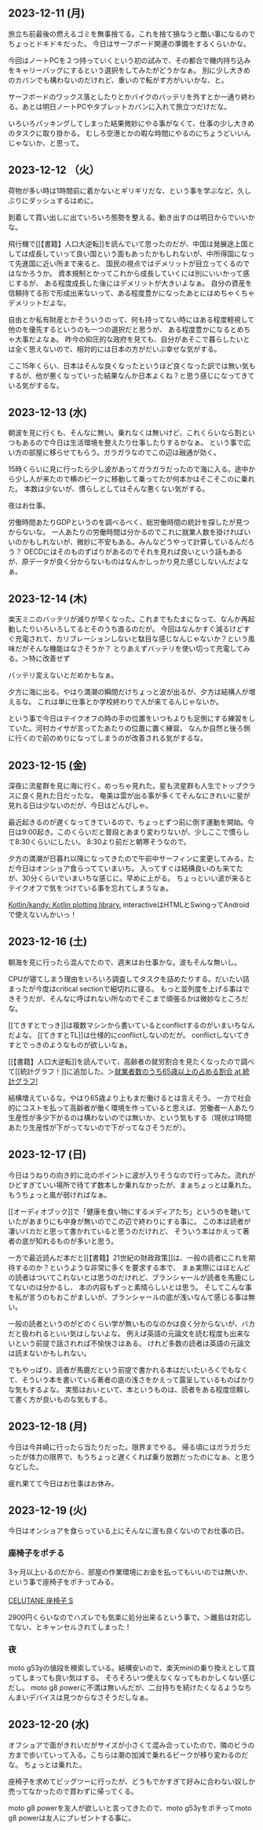 ## 2023-12-11 (月)

旅立ち前最後の燃えるゴミを無事捨てる。これを捨て損なうと酷い事になるのでちょっとドキドキだった。
今日はサーフボード関連の準備をするくらいかな。

今回はノートPCを２つ持っていくという初の試みで、その都合で機内持ち込みをキャリーバッグにするという選択をしてみたがどうかなぁ。
別に少し大きめのカバンでも構わないのだけれど、重いので転がす方がいいかな、と。

サーフボードのワックス落としたりとかバイクのバッテリを外すとか一通り終わる。あとは明日ノートPCやタブレットカバンに入れて旅立つだけだな。

いろいろパッキングしてしまった結果微妙にやる事がなくて、仕事の少し大きめのタスクに取り掛かる。
むしろ空港とかの暇な時間にやるのにちょうどいいんじゃないか、と思って。

## 2023-12-12 （火）

荷物が多い時は1時間前に着かないとギリギリだな、という事を学ぶなど。久しぶりにダッシュするはめに。

到着して買い出しに出ていろいろ態勢を整える。動き出すのは明日からでいいかな。

飛行機で[[【書籍】人口大逆転]]を読んでいて思ったのだが、中国は発展途上国としては成長していって良い国という面もあったかもしれないが、中所得国になって先進国に近い所まで来ると、
国民の視点ではデメリットが目立ってくるのではなかろうか。
資本規制とかってこれから成長していくには別にいいかって感じするが、
ある程度成長した後にはデメリットが大きいよなぁ。
自分の資産を信頼持てる形で形成出来ないって、ある程度豊かになったあとにはめちゃくちゃデメリットだよな。

自由とか私有財産とかそういうのって、何も持ってない時にはある程度軽視して他のを優先するというのも一つの選択だと思うが、
ある程度豊かになるとめちゃ大事だよなぁ。
昨今の抑圧的な政府を見ても、自分があそこで暮らしたいとは全く思えないので、相対的には日本の方がだいぶ幸せな気がする。

ここ15年くらい、日本はそんな良くなったというほど良くなった訳では無い気もするが、他が悪くなっていった結果なんか日本よくね？と思う感じになってきている気がするな。

## 2023-12-13 (水)

朝波を見に行くも、そんなに無い。乗れなくは無いけど、これくらいなら割といつもあるので今日は生活環境を整えたり仕事したりするかなぁ。
という事で広い方の部屋に移らせてもらう。ガラガラなのでこの辺は融通が効く。

15時くらいに見に行ったら少し波があってガラガラだったので海に入る。途中から少し人が来たので横のピークに移動して乗ってたが何本かはそこそこのに乗れた。
本数は少ないが、慣らしとしてはそんな悪くない気がする。

夜はお仕事。

労働時間あたりGDPというのを調べるべく、総労働時間の統計を探したが見つからないな。
一人あたりの労働時間は分かるのでこれに就業人数を掛ければいいのかもしれないが、微妙に不安もある。みんなどうやって計算しているんだろう？
OECDにはそのものずばりがあるのでそれを見れば良いという話もあるが、原データが良く分からないものはなんかしっかり見た感じしないんだよなぁ。

## 2023-12-14 (木)

楽天ミニのバッテリが減りが早くなった。これまでもたまになって、なんか再起動したりいろいろしてるとそのうち直るのだが。
今回はなんかすぐ減るけどすぐ充電されて、カリブレーションしないと駄目な感じなんじゃないか？という風味だがそんな機能はなさそうか？
とりあえずバッテリを使い切って充電してみる。＞特に改善せず

バッテリ変えないとだめかもなぁ。

夕方に海に出る。やはり満潮の瞬間だけちょっと波が出るが、夕方は結構人が増えるな。
これは単に仕事とか学校終わりで人が来てるんじゃないか。

という事で今日はテイクオフの時の手の位置をいつもよりも足側にする練習をしていた。河村カイサが言ってたあたりの位置に置く練習。
なんか自然と後ろ側に行くので前のめりになってしまうのが改善される気がするな。

## 2023-12-15 (金)

深夜に流星群を見に海に行く。めっちゃ見れた。星も流星群も人生でトップクラスに良く見れた日だったな。
奄美は雲が出る事が多くてそんなにきれいに星が見れる日は少ないのだが、今日はどんぴしゃ。

最近起きるのが遅くなってきているので、ちょっとずつ前に倒す運動を開始。今日は9:00起き。このくらいだと普段とあまり変わりないが、少しここで慣らして8:30くらいにしたい。
8:30より前だと朝寒そうなので。

夕方の満潮が日暮れ以降になってきたので午前中サーフィンに変更してみる。ただ今日はオンショア食らってていまいち。
入ってすぐは結構良いのも来てたが、30分くらいでいまいちな感じに。早めに上がる。
ちょっといい波が来るとテイクオフで気をつけている事を忘れてしまうなぁ。

[Kotlin/kandy: Kotlin plotting library.](https://github.com/Kotlin/kandy/tree/main) interactiveはHTMLとSwingってAndroidで使えないんかいっ！

## 2023-12-16 (土)

朝海を見に行ったら混んでたので、週末はお仕事かな。波もそんな無いし。

CPUが寝てしまう理由をいろいろ調査してタスクを詰めたりする。だいたい詰まったが今度はcritical sectionで細切れに寝る。
もっと並列度を上げる事はできそうだが、そんなに呼ばれない所なのでそこまで頑張るかは微妙なところだな。

[[てきすとでっき]]は複数マシンから書いているとconflictするのがいまいちなんだよな。
[[てきすとTL]]は仕様的にconflictしないのだが。
conflictしないてきすとでっきのようなものが欲しいなぁ。

[[【書籍】人口大逆転]]を読んでいて、高齢者の就労割合を見たくなったので調べて[[統計グラフ！]]に追加した。＞[就業者数のうち65歳以上の占める割合 at 統計グラフ!](https://karino2.github.io/TobinQJsonBackend/pages/labor_ratio.html)

結構増えているな。やはり65歳より上もまだ働けるとは言えそう。
一方で社会的にコストを払って高齢者が働く環境を作っていると思えば、労働者一人あたり生産性が多少下がるのは構わないのでは無いか、という気もする（現状は1時間あたり生産性が下がってないので下がってなさそうだが）。

## 2023-12-17 (日)

今日はうねりの向き的に北のポイントに波が入りそうなので行ってみた。流れがひどすぎていい場所で待てず数本しか乗れなかったが、まぁちょっとは乗れた。
もうちょっと風が弱ければなぁ。

[[オーディオブック]]で「健康を食い物にするメディアたち」というのを聴いていたがあまりにも中身が無いのでこの辺で終わりにする事に。
この本は読者が凄いバカだと思って書かれていると思うのだけれど、
そういう本はかえって著者の底が知れるものが多いと思う。

一方で最近読んだ本だと[[【書籍】21世紀の財政政策]]は、一般の読者にこれを期待するのか？というような非常に多くを要求する本で、
まぁ実際にはほとんどの読者はついてこれないとは思うのだけれど、ブランシャールが読者を馬鹿にしてないのは分かるし、
本の内容もずっと素晴らしいとは思う。
そしてこんな事を私が言うのもおこがましいが、ブランシャールの底が浅いなんて感じる事は無い。

一般の読者というのがどのくらい学が無いものなのかは良く分からないが、バカだと扱われるといい気はしないよな。
例えば英語の元論文を読む程度も出来ないという前提で話されれば不愉快さはある。
けれど多数の読者は英語の元論文は読まないかもしれない。

でもやっぱり、読者が馬鹿だという前提で書かれる本はだいたいろくでもなくて、そういう本を書いている著者の底の浅さをかえって露呈しているものばかりな気もするよな。
実態はおいといて、本というものは、読者をある程度信頼して書く方が良いものな気もする。

## 2023-12-18 (月)

今日は今井崎に行ったら当たりだった。限界までやる。
帰る頃にはガラガラだったが体力の限界で、もうちょっと遅くくれば乗り放題だったのになぁ、と思うなどした。

疲れ果てて今日はお仕事はお休み。

## 2023-12-19 (火)

今日はオンショアを食らっている上にそんなに波も良くないのでお仕事の日。

### 座椅子をポチる

3ヶ月以上いるのだから、部屋の作業環境にお金を払ってもいいのでは無いか、という事で座椅子をポチってみる。

<a href="https://hb.afl.rakuten.co.jp/ichiba/37e10149.501d4c5d.37e1014a.bd9d7336/?pc=https%3A%2F%2Fitem.rakuten.co.jp%2Fcellutane%2Fa455-warakuchair-s%2F&link_type=pict&ut=eyJwYWdlIjoiaXRlbSIsInR5cGUiOiJwaWN0Iiwic2l6ZSI6IjI0MHgyNDAiLCJuYW0iOjEsIm5hbXAiOiJyaWdodCIsImNvbSI6MSwiY29tcCI6ImRvd24iLCJwcmljZSI6MSwiYm9yIjoxLCJjb2wiOjEsImJidG4iOjEsInByb2QiOjAsImFtcCI6ZmFsc2V9" target="_blank" rel="nofollow sponsored noopener" style="word-wrap:break-word;"><img src="https://hbb.afl.rakuten.co.jp/hgb/37e10149.501d4c5d.37e1014a.bd9d7336/?me_id=1350591&item_id=10000095&pc=https%3A%2F%2Fthumbnail.image.rakuten.co.jp%2F%400_mall%2Fcellutane%2Fcabinet%2Fzaisu%2Fa455_thum.jpg%3F_ex%3D240x240&s=240x240&t=pict" border="0" style="margin:2px" alt="" title=""><br>
CELUTANE 座椅子 S
</a><br>

2900円くらいなのでハズレでも気楽に処分出来るという事で。＞離島は対応してない、とキャンセルされてしまった！

### 夜

moto g53yの値段を検索している。結構安いので、楽天miniの乗り換えとして買ってしまっても良い気はする。
そろそろいつ使えなくなってもおかしくない感じだし。
moto g8 powerに不満は無いんだが、二台持ちを続けたくなるようなちんまいデバイスは見つからなさそうだしなぁ。

## 2023-12-20 (水)

オフショアで面がきれいだがサイズが小さくて混み合っていたので、隣のビラの方まで歩いていって入る。こちらは潮の加減で乗れるピークが移り変わるのだな。
ちょっとは乗れた。

座椅子を求めてビッグツーに行ったが、どうもでかすぎて好みに合わない奴しか売ってなかったので買わずに帰ってくる。

moto g8 powerを友人が欲しいと言ってきたので、moto g53yをポチってmoto g8 powerは友人にプレゼントする事に。
